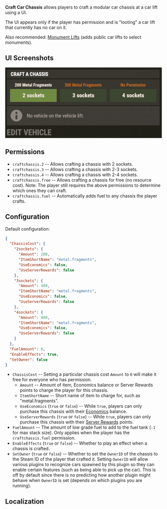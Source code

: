 **Craft Car Chassis** allows players to craft a modular car chassis at a car lift using a UI.

The UI appears only if the player has permission and is "looting" a car lift that currently has no car on it.

Also recommended: [Monument Lifts](https://umod.org/plugins/monument-lifts) (adds public car lifts to select monuments).

## UI Screenshots

![Craft Chassis UI Buttons](https://raw.githubusercontent.com/WheteThunger/CraftChassis/master/Images/CraftChassis.png)

## Permissions

- `craftchassis.2` -- Allows crafting a chassis with 2 sockets.
- `craftchassis.3` -- Allows crafting a chassis with 2-3 sockets.
- `craftchassis.4` -- Allows crafting a chassis with 2-4 sockets.
- `craftchassis.free` -- Allows crafting a chassis for free (no resource cost). Note: The player still requires the above permissions to determine which ones they can craft.
- `craftchassis.fuel` -- Automatically adds fuel to any chassis the player crafts.

## Configuration

Default configuration:
```json
{
  "ChassisCost": {
    "2sockets": {
      "Amount": 200,
      "ItemShortName": "metal.fragments",
      "UseEconomics": false,
      "UseServerRewards": false
    },
    "3sockets": {
      "Amount": 300,
      "ItemShortName": "metal.fragments",
      "UseEconomics": false,
      "UseServerRewards": false
    },
    "4sockets": {
      "Amount": 400,
      "ItemShortName": "metal.fragments",
      "UseEconomics": false,
      "UseServerRewards": false
    }
  },
  "FuelAmount": 0,
  "EnableEffects": true,
  "SetOwner": false
}
```

- `ChassisCost` -- Setting a particular chassis cost `Amount` to `0` will make it free for everyone who has permission.
  - `Amount` -- Amount of item, Economics balance or Server Rewards points to charge the player for this chassis.
  - `ItemShortName` -- Short name of item to charge for, such as "metal.fragments".
  - `UseEconomics` (`true` or `false`) -- While `true`, players can only purchase this chassis with their [Economics](https://umod.org/plugins/economics) balance.
  - `UseServerRewards` (`true` or `false`) -- While `true`, players can only purchase this chassis with their [Server Rewards](https://umod.org/plugins/server-rewards) points.
- `FuelAmount` -- The amount of low grade fuel to add to the fuel tank (`-1` for max stack size). Only applies when the player has the `craftchassis.fuel` permission.
- `EnableEffects` (`true` or `false`) -- Whether to play an effect when a chassis is crafted.
- `SetOwner` (`true` or `false`) -- Whether to set the `OwnerID` of the chassis to the Steam ID of the player that crafted it. Setting `OwnerID` will allow various plugins to recognize cars spawned by this plugin so they can enable certain features (such as being able to pick up the car). This is off by default since there is no predicting how another plugin might behave when `OwnerID` is set (depends on which plugins you are running).

## Localization
